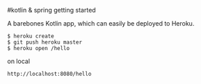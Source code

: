 
#kotlin & spring getting started


A barebones Kotlin app, which can easily be deployed to Heroku.





```
$ heroku create
$ git push heroku master
$ heroku open /hello
```



on local 

```
http://localhost:8080/hello
```

